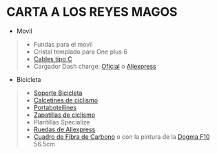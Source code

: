 # CARTA A LOS REYES MAGOS

* Movil

>* Fundas para el movil
>* Cristal templado para One plus 6
>* [Cables tipo C](https://www.amazon.es/AUKEY-Sincronizaci%C3%B3n-Samsung-Galaxy-MacBook/dp/B01ISKOPOK/ref=pd_sim_147_7?_encoding=UTF8&pd_rd_i=B01ISKOPOK&pd_rd_r=4d61c123-74e7-11e9-81c3-8ba35bc13d5c&pd_rd_w=MLw9M&pd_rd_wg=oJlvP&pf_rd_p=c5e8da29-5841-4f7b-8c21-cf8ed834359e&pf_rd_r=06WPACFNW5SRG2C4XQKM&psc=1&refRID=06WPACFNW5SRG2C4XQKM)
>* Cargador Dash charge: [Oficial](https://www.oneplus.com/es/oneplus-fast-charge-power-bundle) o [Aliexpress](https://es.aliexpress.com/store/product/Original-OnePlus-5-charger-dash-charger-OnePlus-3-3T-charger-EU-5V4A-fast-quick-charge-Adapter/1434006_32826010063.html?spm=a219c.search0104.3.2.45bb1304Jr2lt8&ws_ab_test=searchweb0_0,searchweb201602_2_10065_10068_10547_319_10891_317_10548_10696_10924_453_10084_454_10083_10927_10618_10920_10921_10922_10307_10820_10301_10821_10303_537_536_10059_10884_10887_100031_321_322_10103_5727015_5727515-5727015,searchweb201603_51,ppcSwitch_0&algo_expid=ad746d82-c118-411d-bf62-801b90c3f3ae-0&algo_pvid=ad746d82-c118-411d-bf62-801b90c3f3ae)

* Bicicleta

>* [Soporte Bicicleta](https://www.decathlon.es/es/p/pie-para-guardar-1-bicicleta/_/R-p-X8241261?mc=8241261&c=NEGRO)
>* [Calcetines de ciclismo](https://es.aliexpress.com/item/33002069029.html?spm=a2g0o.cart.0.0.67483c002PIyw4&mp=1)
>* [Portabotellines](https://es.aliexpress.com/item/32425581953.html?spm=a2g0o.productlist.0.0.17b43302DaAEJo&algo_pvid=38d7dbfd-91b5-4983-aa00-f197a9243946&algo_expid=38d7dbfd-91b5-4983-aa00-f197a9243946-0&btsid=6fd682bb-6554-434c-8208-00c11500345f&ws_ab_test=searchweb0_0,searchweb201602_9,searchweb201603_60)
>* [Zapatillas de ciclismo](https://www.fizik.com/eu_en/tempo-overcurve-r5.html?cId=93-item-9)
>* Plantillas Specialize
>* [Ruedas de Aliexpress](https://es.aliexpress.com/item/Carbono-CENTRO-DE-LUZ-ultra-700C-40mm-bicicleta-de-carretera-de-aleaci-n-de-aluminio-llanta/32958284009.html?spm=a2g0o.cart.99999999.284.6e6e3c00ezXOGm)
>* [Cuadro de Fibra de Carbono](https://es.aliexpress.com/item/2019-nuevo-de-carretera-de-carbono-bicicleta-de-carretera-ciclismo-bicicleta-de-marcos-de-la-marca/32861247643.html?spm=a2g0o.cart.99999999.282.2e203c001d0N3V) o con la pintura de la [Dogma F10](https://es.aliexpress.com/store/product/Customized-2019-newly-carbon-road-frame-carbon-fibre-racing-bicycle-frame-glossy-matte-BSA-BB30-for/3147028_32953133159.html?spm=a219c.search0104.3.44.166375ffRozee4&ws_ab_test=searchweb0_0,searchweb201602_3_10065_10068_10547_319_10891_317_10548_10696_10084_453_454_10083_10618_10307_10820_10821_10301_10303_537_536_10059_10884_10887_321_322_10103,searchweb201603_52,ppcSwitch_0&algo_expid=243c8635-708a-404d-88a0-163c492f6f77-5&algo_pvid=243c8635-708a-404d-88a0-163c492f6f77) 56.5cm

